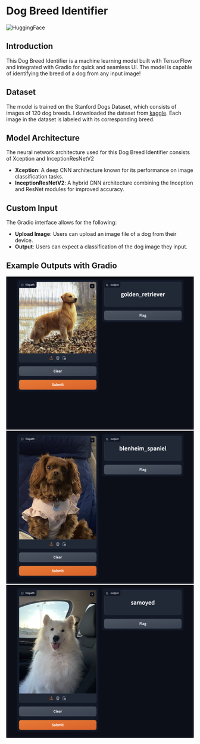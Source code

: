 # Dog Breed Identifier

![HuggingFace](https://huggingface.co/spaces/ThisIsNotJustin/dogbreed_identifier)

## Introduction
This Dog Breed Identifier is a machine learning model built with TensorFlow and integrated with Gradio for quick and seamless UI. The model is capable of identifying the breed of a dog from any input image!

## Dataset
The model is trained on the Stanford Dogs Dataset, which consists of images of 120 dog breeds. I downloaded the dataset from [kaggle](https://www.kaggle.com/competitions/dog-breed-identification/data). Each image in the dataset is labeled with its corresponding breed.

## Model Architecture
The neural network architecture used for this Dog Breed Identifier consists of Xception and InceptionResNetV2
- **Xception**: A deep CNN architecture known for its performance on image classification tasks.
- **InceptionResNetV2**: A hybrid CNN architecture combining the Inception and ResNet modules for improved accuracy.

## Custom Input
The Gradio interface allows for the following:
- **Upload Image**: Users can upload an image file of a dog from their device.
- **Output**: Users can expect a classification of the dog image they input.

## Example Outputs with Gradio
![Golden Retriever](https://github.com/ThisIsNotJustin/DogBreed_Identifier/blob/main/examples/goldenretriever.png)
![King Charles Spaniel](https://github.com/ThisIsNotJustin/DogBreed_Identifier/blob/main/examples/kingcharlesspaniel.png)
![Samoyed](https://github.com/ThisIsNotJustin/DogBreed_Identifier/blob/main/examples/samoyed.png)
